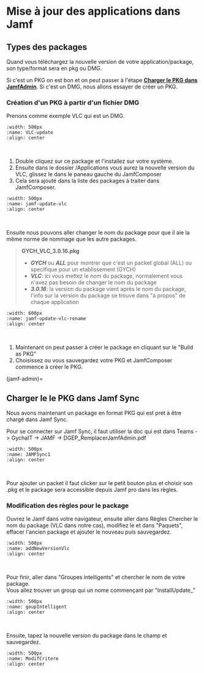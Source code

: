
<!-- 
Author:         -
Date:           2020    
Description:    How to update packages in jamf
----------------------------------------------
Edit:           3-Dec 2021, Noor Alizadeh
 -->

# Mise à jour des applications dans Jamf

## Types des packages

Quand vous téléchargez la nouvelle version de votre application/package, son type/format sera en pkg ou DMG.

Si c'est un PKG on est bon et on peut passer à l'étape **[Charger le PKG dans JamfAdmin](jamf-admin)**. 
Si c'est un DMG, nous allons essayer de créer un PKG.

### Création d'un PKG à partir d'un fichier DMG

Prenons comme exemple VLC qui est un DMG.

```{image} images/update-pkg-vlc.png
:width: 500px
:name: VLC-update
:align: center
```

</br>

1. Double cliquez sur ce package et l'installez sur votre système. 
2. Ensuite dans le dossier /Applications vous aurez la nouvelle version du VLC, glissez le dans le paneau gauche du JamfComposer 
3. Cela sera ajouté dans la liste des packages à traiter dans JamfComposer.

```{image} images/jamf-update-vlc.png
:width: 500px
:name: jamf-update-vlc
:align: center
```

</br>

Ensuite nous pouvons aller changer le nom du package pour que il 
aie la même norme de nommage que les autre packages.

> **GYCH_VLC_3.0.16.pkg**
> * **_GYCH_** ou **_ALL_** pour montrer que c'est un packet global (ALL) ou specifique pour un etablissement (GYCH)
> * **_VLC_**: ici vous mettez le nom du package, normalement vous n'avez pas besoin de changer le nom du package
> * **_3.0.16_**: la version du package vient après le nom du package, l'info sur la version du package se trouve dans "à propos" de chaque application

```{image} images/jamf-update-vlc-rename.png
:width: 600px
:name: jamf-update-vlc-rename
:align: center
```
</br>

1. Maintenant on peut passer à créer le package en cliquant sur le "Build as PKG"
2. Choisissez ou vous sauvegardez votre PKG et JamfComposer commence à créer le PKG.

(jamf-admin)=
## Charger le le PKG dans Jamf Sync

Nous avons maintenant un package en format PKG qui est pret à être chargé dans Jamf Sync. </br>

Pour se connecter sur Jamf Sync, il faut utiliser la doc qui est dans Teams -> GychaIT -> JAMF -> DGEP_RemplacerJamfAdmin.pdf

```{image} images/JAMFSync1.png
:width: 500px
:name: JAMFSync1
:align: center
```
</br>

Pour ajouter un packet il faut clicker sur le petit bouton plus et choisir son .pkg et le package sera accessible depuis Jamf pro dans les règles.

### Modification des règles pour le package

Ouvrez le Jamf dans votre navigateur, ensuite aller dans Règles
Chercher le nom du package (VLC dans notre cas), modifiez le et dans "Paquets", effacer l'ancien package et ajouter le nouveau puis sauvegardez.

```{image} images/addNewVersionVlc.png
:width: 500px
:name: addNewVersionVlc
:align: center
```
</br>

Pour finir, aller dans "Groupes intelligents" et chercher le nom de votre package. </br>
Vous allez trouver un group qui un nome commençant par "InstallUpdate_"

```{image} images/goupIntelligent.png
:width: 500px
:name: goupIntelligent
:align: center
```
</br>

Ensuite, tapez la nouvelle version du package dans le champ et sauvegardez.

```{image} images/ModifCritere.png
:width: 500px
:name: ModifCritere
:align: center
```



